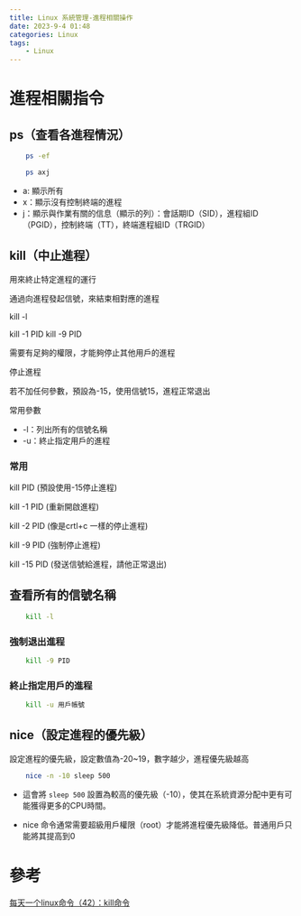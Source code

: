 ```yaml
---
title: Linux 系統管理-進程相關操作
date: 2023-9-4 01:48
categories: Linux
tags:
    - Linux
---
```


# 進程相關指令

## ps（查看各進程情況）
```bash
    ps -ef
```
```bash
    ps axj
```
* a: 顯示所有
* x：顯示沒有控制終端的進程
* j：顯示與作業有關的信息（顯示的列）：會話期ID（SID），進程組ID（PGID），控制終端（TT），終端進程組ID（TRGID）


## kill（中止進程）

用來終止特定進程的運行

通過向進程發起信號，來結束相對應的進程

kill -l

kill -1 PID
kill -9 PID




需要有足夠的權限，才能夠停止其他用戶的進程

停止進程

若不加任何參數，預設為-15，使用信號15，進程正常退出

常用參數
* -l：列出所有的信號名稱
* -u：終止指定用戶的進程

### 常用

kill   PID (預設使用-15停止進程)

kill -1  PID (重新開啟進程)

kill -2  PID (像是crtl+c 一樣的停止進程)

kill -9  PID (強制停止進程)

kill -15  PID (發送信號給進程，請他正常退出)

## 查看所有的信號名稱
```bash
    kill -l
```

### 強制退出進程
```bash
    kill -9 PID
```

### 終止指定用戶的進程
```bash
    kill -u 用戶帳號
```

## nice（設定進程的優先級）

設定進程的優先級，設定數值為-20~19，數字越少，進程優先級越高

```bash
    nice -n -10 sleep 500
```
* 這會將 `sleep 500` 設置為較高的優先級（-10），使其在系統資源分配中更有可能獲得更多的CPU時間。

* nice 命令通常需要超級用戶權限（root）才能將進程優先級降低。普通用戶只能將其提高到0

# 參考
[每天一个linux命令（42）：kill命令](https://www.cnblogs.com/peida/archive/2012/12/20/2825837.html)